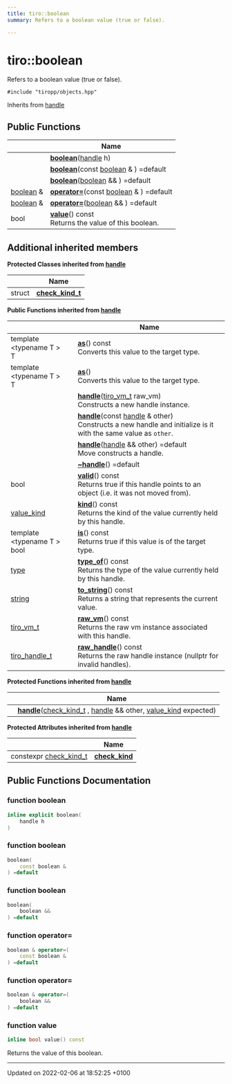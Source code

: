 ```yaml
---
title: tiro::boolean
summary: Refers to a boolean value (true or false). 

---
```


# tiro::boolean



Refers to a boolean value (true or false). 


`#include "tiropp/objects.hpp"`

Inherits from [handle](/docs/api/classes/classtiro_1_1handle)

## Public Functions

|                | Name           |
| -------------- | -------------- |
| | **[boolean](/docs/api/classes/classtiro_1_1boolean#function-boolean)**([handle](/docs/api/classes/classtiro&#95;1&#95;1handle) h) |
| | **[boolean](/docs/api/classes/classtiro_1_1boolean#function-boolean)**(const [boolean](/docs/api/classes/classtiro&#95;1&#95;1boolean) & ) =default |
| | **[boolean](/docs/api/classes/classtiro_1_1boolean#function-boolean)**([boolean](/docs/api/classes/classtiro&#95;1&#95;1boolean) && ) =default |
| [boolean](/docs/api/classes/classtiro_1_1boolean) & | **[operator=](/docs/api/classes/classtiro_1_1boolean#function-operator=)**(const [boolean](/docs/api/classes/classtiro&#95;1&#95;1boolean) & ) =default |
| [boolean](/docs/api/classes/classtiro_1_1boolean) & | **[operator=](/docs/api/classes/classtiro_1_1boolean#function-operator=)**([boolean](/docs/api/classes/classtiro&#95;1&#95;1boolean) && ) =default |
| bool | **[value](/docs/api/classes/classtiro_1_1boolean#function-value)**() const<br>Returns the value of this boolean.  |

## Additional inherited members

**Protected Classes inherited from [handle](/docs/api/classes/classtiro_1_1handle)**

|                | Name           |
| -------------- | -------------- |
| struct | **[check_kind_t](/docs/api/classes/structtiro_1_1handle_1_1check__kind__t)**  |

**Public Functions inherited from [handle](/docs/api/classes/classtiro_1_1handle)**

|                | Name           |
| -------------- | -------------- |
| template <typename T \> <br>T | **[as](/docs/api/classes/classtiro_1_1handle#function-as)**() const<br>Converts this value to the target type.  |
| template <typename T \> <br>T | **[as](/docs/api/classes/classtiro_1_1handle#function-as)**()<br>Converts this value to the target type.  |
| | **[handle](/docs/api/classes/classtiro_1_1handle#function-handle)**([tiro&#95;vm&#95;t](/docs/api/files/def&#95;8h#typedef-tiro-vm-t) raw_vm)<br>Constructs a new handle instance.  |
| | **[handle](/docs/api/classes/classtiro_1_1handle#function-handle)**(const [handle](/docs/api/classes/classtiro&#95;1&#95;1handle) & other)<br>Constructs a new handle and initialize is it with the same value as `other`.  |
| | **[handle](/docs/api/classes/classtiro_1_1handle#function-handle)**([handle](/docs/api/classes/classtiro&#95;1&#95;1handle) && other) =default<br>Move constructs a handle.  |
| | **[~handle](/docs/api/classes/classtiro_1_1handle#function-~handle)**() =default |
| bool | **[valid](/docs/api/classes/classtiro_1_1handle#function-valid)**() const<br>Returns true if this handle points to an object (i.e. it was not moved from).  |
| [value_kind](/docs/api/namespaces/namespacetiro#enum-value-kind) | **[kind](/docs/api/classes/classtiro_1_1handle#function-kind)**() const<br>Returns the kind of the value currently held by this handle.  |
| template <typename T \> <br>bool | **[is](/docs/api/classes/classtiro_1_1handle#function-is)**() const<br>Returns true if this value is of the target type.  |
| [type](/docs/api/classes/classtiro_1_1type) | **[type_of](/docs/api/classes/classtiro_1_1handle#function-type-of)**() const<br>Returns the type of the value currently held by this handle.  |
| [string](/docs/api/classes/classtiro_1_1string) | **[to_string](/docs/api/classes/classtiro_1_1handle#function-to-string)**() const<br>Returns a string that represents the current value.  |
| [tiro_vm_t](/docs/api/files/def_8h#typedef-tiro-vm-t) | **[raw_vm](/docs/api/classes/classtiro_1_1handle#function-raw-vm)**() const<br>Returns the raw vm instance associated with this handle.  |
| [tiro_handle_t](/docs/api/files/def_8h#typedef-tiro-handle-t) | **[raw_handle](/docs/api/classes/classtiro_1_1handle#function-raw-handle)**() const<br>Returns the raw handle instance (nullptr for invalid handles).  |

**Protected Functions inherited from [handle](/docs/api/classes/classtiro_1_1handle)**

|                | Name           |
| -------------- | -------------- |
| | **[handle](/docs/api/classes/classtiro_1_1handle#function-handle)**([check&#95;kind&#95;t](/docs/api/classes/structtiro&#95;1&#95;1handle&#95;1&#95;1check&#95;&#95;kind&#95;&#95;t) , [handle](/docs/api/classes/classtiro&#95;1&#95;1handle) && other, [value&#95;kind](/docs/api/namespaces/namespacetiro#enum-value-kind) expected) |

**Protected Attributes inherited from [handle](/docs/api/classes/classtiro_1_1handle)**

|                | Name           |
| -------------- | -------------- |
| constexpr [check&#95;kind&#95;t](/docs/api/classes/structtiro&#95;1&#95;1handle&#95;1&#95;1check&#95;&#95;kind&#95;&#95;t) | **[check_kind](/docs/api/classes/classtiro_1_1handle#variable-check-kind)**  |


## Public Functions Documentation

### function boolean

```cpp
inline explicit boolean(
    handle h
)
```


### function boolean

```cpp
boolean(
    const boolean & 
) =default
```


### function boolean

```cpp
boolean(
    boolean && 
) =default
```


### function operator=

```cpp
boolean & operator=(
    const boolean & 
) =default
```


### function operator=

```cpp
boolean & operator=(
    boolean && 
) =default
```


### function value

```cpp
inline bool value() const
```

Returns the value of this boolean. 

-------------------------------

Updated on 2022-02-06 at 18:52:25 +0100